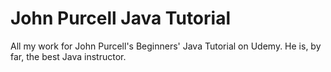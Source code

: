 # John Purcell Java Tutorial

All my work for John Purcell's Beginners' Java Tutorial on Udemy. He is, by far, the best Java instructor.